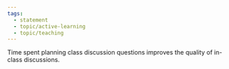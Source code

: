 ```yaml
---
tags:
  - statement
  - topic/active-learning
  - topic/teaching
---
```

Time spent planning class discussion questions improves the quality of in-class discussions.